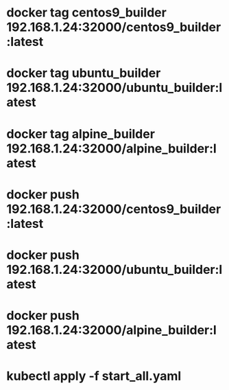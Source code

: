 
# docker tag centos9_builder 192.168.1.24:32000/centos9_builder:latest
# docker tag ubuntu_builder 192.168.1.24:32000/ubuntu_builder:latest
# docker tag alpine_builder 192.168.1.24:32000/alpine_builder:latest
#
# docker push 192.168.1.24:32000/centos9_builder:latest
# docker push 192.168.1.24:32000/ubuntu_builder:latest
# docker push 192.168.1.24:32000/alpine_builder:latest

# kubectl apply -f start_all.yaml

